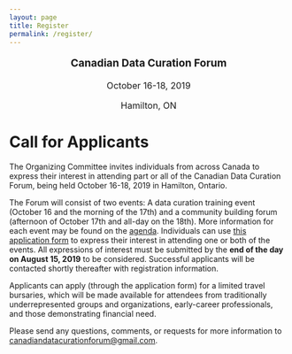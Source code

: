 ```yaml
---
layout: page
title: Register
permalink: /register/
---
```


<p style="text-align:center; font-size:1.35em; font-weight: bold">Canadian Data Curation Forum</p>
<p style="text-align:center; font-size:1.15em">October 16-18, 2019</p>
<p style="text-align:center; font-size:1.15em">Hamilton, ON</p>


# Call for Applicants

The Organizing Committee invites individuals from across Canada to express their interest in attending part or all of the Canadian Data Curation Forum, being held October 16-18, 2019 in Hamilton, Ontario. 

The Forum will consist of two events: A data curation training event (October 16 and the morning of the 17th) and a community building forum (afternoon of October 17th and all-day on the 18th). More information for each event may be found on the [agenda](../agenda). Individuals can use [this application form](https://form.simplesurvey.com/f/s.aspx?s=9b3e7481-ba07-4973-952b-d5bd8979e63b&mode=44&lang=EN) to express their interest in attending one or both of the events. All expressions of interest must be submitted by the **end of the day on August 15, 2019** to be considered. Successful applicants will be contacted shortly thereafter with registration information. 

Applicants can apply (through the application form) for a limited travel bursaries, which will be made available for attendees from traditionally underrepresented groups and organizations, early-career professionals, and those demonstrating financial need. 

Please send any questions, comments, or requests for more information to [canadiandatacurationforum@gmail.com](canadiandatacurationforum@gmail.com).  
